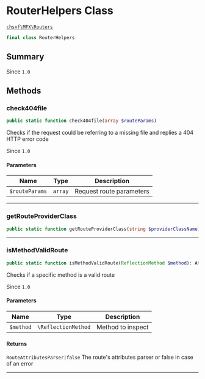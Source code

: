 # RouterHelpers Class

[`chsxf\MFX\Routers`](API-Namespace-Routers)

```php
final class RouterHelpers
```

## Summary

Since `1.0`

## Methods

### check404file

```php
public static function check404file(array $routeParams)
```

Checks if the request could be referring to a missing file and replies a 404 HTTP error code

Since `1.0`

#### Parameters

| Name           | Type    | Description              |
| -------------- | ------- | ------------------------ |
| `$routeParams` | `array` | Request route parameters |

---

### getRouteProviderClass

```php
public static function getRouteProviderClass(string $providerClassName): ?ReflectionClass
```

---

### isMethodValidRoute

```php
public static function isMethodValidRoute(ReflectionMethod $method): Attributes\RouteAttributesParser|false
```

Checks if a specific method is a valid route

Since `1.0`

#### Parameters

| Name      | Type                | Description       |
| --------- | ------------------- | ----------------- |
| `$method` | `\ReflectionMethod` | Method to inspect |

#### Returns

`RouteAttributesParser|false` The route's attributes parser or false in case of an error

---

